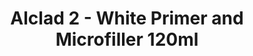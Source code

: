 ---
layout: product
title: "Alclad 2 - White Primer and Microfiller 120ml"
price: "TBA" 
desc: "Metalizer boja"
img_path: "/assets/img/ALC306.webp"
brand: "N/A"
available: false
special_offer: false
new: false
soon: false
cat: "040000"
subcat: "040300"
subsubcat: "0N/A"
sifra: "ALC306"
popular: false
spec: false
---